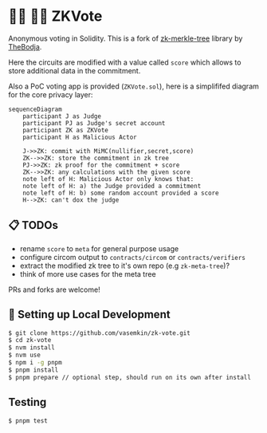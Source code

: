 # 👍🏼 👎🏼 ZKVote

Anonymous voting in Solidity.
This is a fork of [zk-merkle-tree](https://github.com/TheBojda/zk-merkle-tree) library by [TheBodja](https://github.com/TheBojda/).

Here the circuits are modified with a value called `score` which allows to store additional data in the commitment.

Also a PoC voting app is provided (`ZKVote.sol`), here is a simplififed diagram for the core privacy layer:

```mermaid
sequenceDiagram
    participant J as Judge
    participant PJ as Judge's secret account
    participant ZK as ZKVote
    participant H as Malicious Actor

    J->>ZK: commit with MiMC(nullifier,secret,score)
    ZK-->>ZK: store the commitment in zk tree
    PJ->>ZK: zk proof for the commitment + score
    ZK-->>ZK: any calculations with the given score
    note left of H: Malicious Actor only knows that:
    note left of H: a) the Judge provided a commitment
    note left of H: b) some random account provided a score
    H-->ZK: can't dox the judge
```

## 📋 TODOs

- rename `score` to `meta` for general purpose usage
- configure circom output to `contracts/circom` or `contracts/verifiers`
- extract the modified zk tree to it's own repo (e.g `zk-meta-tree`)?
- think of more use cases for the meta tree

PRs and forks are welcome!

## 🔧 Setting up Local Development

```bash
$ git clone https://github.com/vasemkin/zk-vote.git
$ cd zk-vote
$ nvm install
$ nvm use
$ npm i -g pnpm
$ pnpm install
$ pnpm prepare // optional step, should run on its own after install
```

## Testing

```bash
$ pnpm test
```

